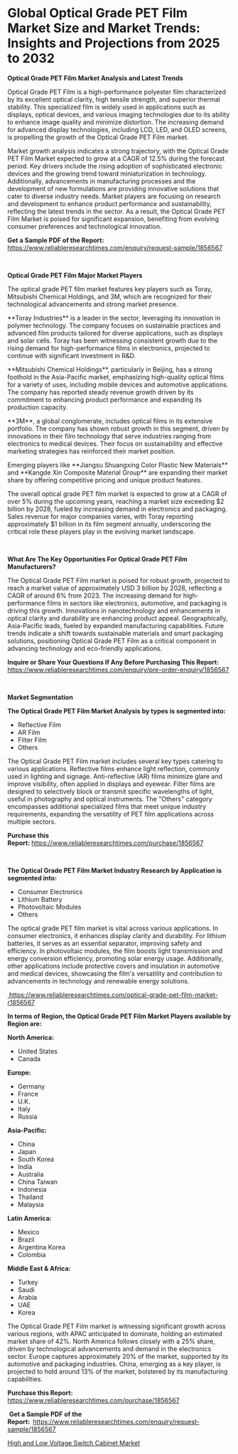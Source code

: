 <p><h1>Global Optical Grade PET Film Market Size and Market Trends: Insights and Projections from 2025 to 2032</h1></p><p><strong>Optical Grade PET Film Market Analysis and Latest Trends</strong></p>
<p><p>Optical Grade PET Film is a high-performance polyester film characterized by its excellent optical clarity, high tensile strength, and superior thermal stability. This specialized film is widely used in applications such as displays, optical devices, and various imaging technologies due to its ability to enhance image quality and minimize distortion. The increasing demand for advanced display technologies, including LCD, LED, and OLED screens, is propelling the growth of the Optical Grade PET Film market.</p><p>Market growth analysis indicates a strong trajectory, with the Optical Grade PET Film Market expected to grow at a CAGR of 12.5% during the forecast period. Key drivers include the rising adoption of sophisticated electronic devices and the growing trend toward miniaturization in technology. Additionally, advancements in manufacturing processes and the development of new formulations are providing innovative solutions that cater to diverse industry needs. Market players are focusing on research and development to enhance product performance and sustainability, reflecting the latest trends in the sector. As a result, the Optical Grade PET Film Market is poised for significant expansion, benefiting from evolving consumer preferences and technological innovation.</p></p>
<p><strong>Get a Sample PDF of the Report:&nbsp;</strong> <a href="https://www.reliableresearchtimes.com/enquiry/request-sample/1856567?utm_campaign=2464&utm_medium=2&utm_source=Github&utm_content=ia&utm_term=27032025&utm_id=optical-grade-pet-film">https://www.reliableresearchtimes.com/enquiry/request-sample/1856567</a></p>
<p>&nbsp;</p>
<p><strong>Optical Grade PET Film Major Market Players</strong></p>
<p><p>The optical grade PET film market features key players such as Toray, Mitsubishi Chemical Holdings, and 3M, which are recognized for their technological advancements and strong market presence. </p><p>**Toray Industries** is a leader in the sector, leveraging its innovation in polymer technology. The company focuses on sustainable practices and advanced film products tailored for diverse applications, such as displays and solar cells. Toray has been witnessing consistent growth due to the rising demand for high-performance films in electronics, projected to continue with significant investment in R&D.</p><p>**Mitsubishi Chemical Holdings**, particularly in Beijing, has a strong foothold in the Asia-Pacific market, emphasizing high-quality optical films for a variety of uses, including mobile devices and automotive applications. The company has reported steady revenue growth driven by its commitment to enhancing product performance and expanding its production capacity.</p><p>**3M**, a global conglomerate, includes optical films in its extensive portfolio. The company has shown robust growth in this segment, driven by innovations in their film technology that serve industries ranging from electronics to medical devices. Their focus on sustainability and effective marketing strategies has reinforced their market position.</p><p>Emerging players like **Jiangsu Shuangxing Color Plastic New Materials** and **Kangde Xin Composite Material Group** are expanding their market share by offering competitive pricing and unique product features. </p><p>The overall optical grade PET film market is expected to grow at a CAGR of over 5% during the upcoming years, reaching a market size exceeding $2 billion by 2028, fueled by increasing demand in electronics and packaging. Sales revenue for major companies varies, with Toray reporting approximately $1 billion in its film segment annually, underscoring the critical role these players play in the evolving market landscape.</p></p>
<p>&nbsp;</p>
<p><strong>What Are The Key Opportunities For Optical Grade PET Film Manufacturers?</strong></p>
<p><p>The Optical Grade PET Film market is poised for robust growth, projected to reach a market value of approximately USD 3 billion by 2028, reflecting a CAGR of around 6% from 2023. The increasing demand for high-performance films in sectors like electronics, automotive, and packaging is driving this growth. Innovations in nanotechnology and enhancements in optical clarity and durability are enhancing product appeal. Geographically, Asia-Pacific leads, fueled by expanded manufacturing capabilities. Future trends indicate a shift towards sustainable materials and smart packaging solutions, positioning Optical Grade PET Film as a critical component in advancing technology and eco-friendly applications.</p></p>
<p><strong>Inquire or Share Your Questions If Any Before Purchasing This Report:</strong> <a href="https://www.reliableresearchtimes.com/enquiry/pre-order-enquiry/1856567?utm_campaign=2464&utm_medium=2&utm_source=Github&utm_content=ia&utm_term=27032025&utm_id=optical-grade-pet-film">https://www.reliableresearchtimes.com/enquiry/pre-order-enquiry/1856567</a></p>
<p>&nbsp;</p>
<p><strong>Market Segmentation</strong></p>
<p><strong>The Optical Grade PET Film Market Analysis by types is segmented into:</strong></p>
<p><ul><li>Reflective Film</li><li>AR Film</li><li>Filter Film</li><li>Others</li></ul></p>
<p><p>The Optical Grade PET Film market includes several key types catering to various applications. Reflective films enhance light reflection, commonly used in lighting and signage. Anti-reflective (AR) films minimize glare and improve visibility, often applied in displays and eyewear. Filter films are designed to selectively block or transmit specific wavelengths of light, useful in photography and optical instruments. The "Others" category encompasses additional specialized films that meet unique industry requirements, expanding the versatility of PET film applications across multiple sectors.</p></p>
<p><strong>Purchase this Report:&nbsp;</strong><a href="https://www.reliableresearchtimes.com/purchase/1856567?utm_campaign=2464&utm_medium=2&utm_source=Github&utm_content=ia&utm_term=27032025&utm_id=optical-grade-pet-film">https://www.reliableresearchtimes.com/purchase/1856567</a></p>
<p>&nbsp;</p>
<p><strong>The Optical Grade PET Film Market Industry Research by Application is segmented into:</strong></p>
<p><ul><li>Consumer Electronics</li><li>Lithium Battery</li><li>Photovoltaic Modules</li><li>Others</li></ul></p>
<p><p>The optical grade PET film market is vital across various applications. In consumer electronics, it enhances display clarity and durability. For lithium batteries, it serves as an essential separator, improving safety and efficiency. In photovoltaic modules, the film boosts light transmission and energy conversion efficiency, promoting solar energy usage. Additionally, other applications include protective covers and insulation in automotive and medical devices, showcasing the film's versatility and contribution to advancements in technology and renewable energy solutions.</p></p>
<p><a href="https://www.reliableresearchtimes.com/optical-grade-pet-film-market-r1856567?utm_campaign=2464&utm_medium=2&utm_source=Github&utm_content=ia&utm_term=27032025&utm_id=optical-grade-pet-film">&nbsp;https://www.reliableresearchtimes.com/optical-grade-pet-film-market-r1856567</a></p>
<p><strong>In terms of Region, the Optical Grade PET Film Market Players available by Region are:</strong></p>
<p>
    <p> <strong> North America: </strong>
        <ul>
            <li>United States</li>
            <li>Canada</li>
        </ul>
        </p> 
    <p> <strong> Europe: </strong>
        <ul>
            <li>Germany</li>
            <li>France</li>
            <li>U.K.</li>
            <li>Italy</li>
            <li>Russia</li>
        </ul>
        </p> 
    <p> <strong> Asia-Pacific: </strong>
        <ul>
            <li>China</li>
            <li>Japan</li>
            <li>South Korea</li>
            <li>India</li>
            <li>Australia</li>
            <li>China Taiwan</li>
            <li>Indonesia</li>
            <li>Thailand</li>
            <li>Malaysia</li>
        </ul>
        </p> 
    <p> <strong> Latin America: </strong>
        <ul>
            <li>Mexico</li>
            <li>Brazil</li>
            <li>Argentina Korea</li>
            <li>Colombia</li>
        </ul>
        </p> 
    <p> <strong> Middle East & Africa: </strong>
        <ul>
            <li>Turkey</li>
            <li>Saudi</li>
            <li>Arabia</li>
            <li>UAE</li>
            <li>Korea</li>
        </ul>
    </p>
    </p>
<p><p>The Optical Grade PET Film market is witnessing significant growth across various regions, with APAC anticipated to dominate, holding an estimated market share of 42%. North America follows closely with a 25% share, driven by technological advancements and demand in the electronics sector. Europe captures approximately 20% of the market, supported by its automotive and packaging industries. China, emerging as a key player, is projected to hold around 13% of the market, bolstered by its manufacturing capabilities.</p></p>
<p><strong>Purchase this Report: </strong><a href="https://www.reliableresearchtimes.com/purchase/1856567?utm_campaign=2464&utm_medium=2&utm_source=Github&utm_content=ia&utm_term=27032025&utm_id=optical-grade-pet-film">https://www.reliableresearchtimes.com/purchase/1856567</a></p>
<p>&nbsp;<strong>Get a Sample PDF of the Report:&nbsp;&nbsp;</strong><a href="https://www.reliableresearchtimes.com/enquiry/request-sample/1856567?utm_campaign=2464&utm_medium=2&utm_source=Github&utm_content=ia&utm_term=27032025&utm_id=optical-grade-pet-film">https://www.reliableresearchtimes.com/enquiry/request-sample/1856567</a></p>
<p><strong></strong></p>
<p><p><a href="https://github.com/chungwimbu4/Market-Research-Report-List-1/blob/main/high-and-low-voltage-switch-cabinet-market.md?utm_campaign=2464&utm_medium=2&utm_source=Github&utm_content=ia&utm_term=27032025&utm_id=optical-grade-pet-film">High and Low Voltage Switch Cabinet Market</a></p></p>